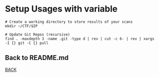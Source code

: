 # Setup Usages with variable
```
# Create a working directory to store results of your scans
mkdir ~/CTF/$IP

# Update Git Repos (recursive)
find . -maxdepth 3 -name .git -type d | rev | cut -c 6- | rev | xargs -I {} git -C {} pull
```

## Back to README.md
[BACK](../README.md)